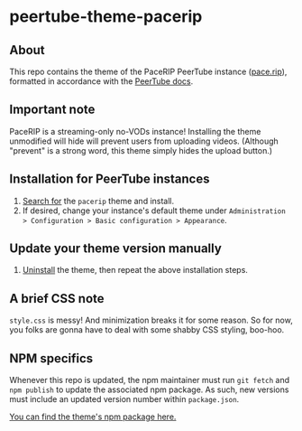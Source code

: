 # peertube-theme-pacerip

## About

This repo contains the theme of the PaceRIP PeerTube instance ([pace.rip](https://pace.rip/)), formatted in accordance with the [PeerTube docs](https://docs.joinpeertube.org/contribute-plugins?id=write-a-plugintheme).

## Important note

PaceRIP is a streaming-only no-VODs instance! Installing the theme unmodified will hide will prevent users from uploading videos. (Although "prevent" is a strong word, this theme simply hides the upload button.)

## Installation for PeerTube instances

1. [Search for](https://pace.rip/admin/plugins/search?pluginType=2) the `pacerip` theme and install.
2. If desired, change your instance's default theme under `Administration > Configuration > Basic configuration > Appearance`.

## Update your theme version manually

1. [Uninstall](https://pace.rip/admin/plugins/list-installed?pluginType=2) the theme, then repeat the above installation steps.

## A brief CSS note

`style.css` is messy! And minimization breaks it for some reason. So for now, you folks are gonna have to deal with some shabby CSS styling, boo-hoo.

## NPM specifics

Whenever this repo is updated, the npm maintainer must run `git fetch` and `npm publish` to update the associated npm package. As such, new versions must include an updated version number within `package.json`.

[You can find the theme's npm package here.](https://www.npmjs.com/package/peertube-theme-pacerip)